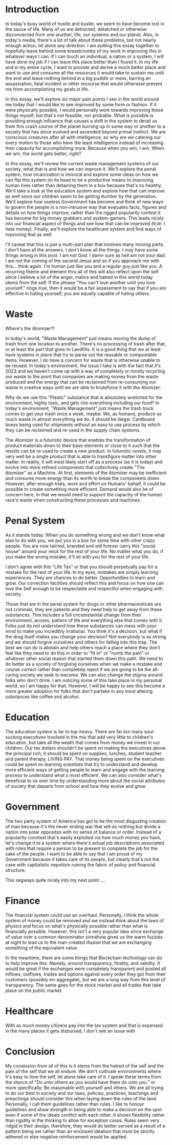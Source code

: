 # Introduction
In today's busy world of hustle and bustle, we seem to have become lost in the sauce of life.
Many of us are detracted, detatched or otherwise disconnected from one another, life, our systems
and our planet. Also, in today's media, there's a lot of talk about these problems,
but not nearly enough action, let alone any direction. I am putting this essay together to hopefully
leave behind some breadcrumbs of my work in improving this in whatever ways I can. If I can touch
an individual, a nation or a system, I will have done my job if I can leave this place better
than I found it. In my life and in my entire cycle, I want to provide and derive a much better place
and want to use and consume all the resources it would take to sustain me until the end and leave
nothing behind in a big puddle or mess, barring an assasination, fatal incident or other recourse
that would otherwise prevent me from accomplishing my goals in life.

In this essay, we'll explore six major pain points I see in the world around me today that I would
like to see improved by some form or fashion. If it were physically possible, I would personally
work towards improving these things myself, but that's not feasible, nor probable. What is possible
is providing enough influence that causes a shift in the system to derail us from this crash course
of the planet burning up in some way or another to a society that has since evolved and ascended
beyond primal instinct. We are conscious creatures after all with intelligence, so why are we
catering our every motion to those who have the least intelligence instead of increasing their
capacity for accomplishing more. Because when you win, I win. When we win, the world gets better,
right?

In this essay, we'll review the current waste management systems of our society, what that is and
how we can improve it. We'll explore the penal system, how incarciration is immoral and explore some
ideas on how we can flip this system on its head to be a productive means to improving human lives
rather than detaining them in a box because that's so healthy. We'll take a look at the education
system and explore how that can improve as well since our children seem to be getting dumber by the
generation. We'll explore how useless Government has become and think of new ways to govern the
people in a non-intrusive way that evaluates facts, figures and details on how things improve,
rather than the rigged popularity contest it has become for big money grabbers and system-gamers.
This leads nicely into our financial aspect of things and see how that can be improved (tl;dr:
I hate money). Finally, we'll explore the healthcare system and find ways of improving that as
well.

I'll caveat that this is just a multi-part plan that involves many moving parts. I don't have all
the answers. I don't know all the things. I may have some things wrong in this post. I am not God.
I damn sure as hell am not your dad. I am not the coming of the second Jesus and so if you
approach me with this... think again. I'm human just like you and a regular guy just like you.
A recurring theme and element thru all of this will also reflect upon the self since I believe a
lot of the anger, malice and hatred in this world today stems from the self. If the phrase "You
can't love another until you love yourself." rings true, then it would be a fair assessment to
say that if you are effective in hating yourself, you are equally capable of hating others.

# Waste
Where's the Atomizer?!

In today's world, "Waste Management" just means moving the dump of trash from one location to
another. There's no processing of trash after that, or at least the part that goes to Landfills.
It is a good thing that we at least have systems in place that try to parse out the reusable or
compostable items. However, I do have a concern for waste that is otherwise unable to be reused.
In today's environment, the issue I take is with the fact that it's 2023 and we haven't come up
with a way of completely or mostly recycling our waste to the point that companies are making money
from the waste produced and the energy that can be reclaimed from re-consuming our waste in
creative ways until we are able to bruteforce it with the Atomizer.

Why do we use this "Plastic" substance that is absolutely wretched for the environment, highly toxic,
and gets into everything including our food? In today's environment, "Waste Management" just means the
trash truck comes to get your trash once a week, maybe. We, as humans, produce so much waste in
almost everything we do, it should be illegal. Cardboard boxes being used for shipments without an
easy to use process by which they can be reclaimed and re-used in the supply chain systems.

The Atomizer is a futuristic device that enables the transformation of product materials down to
their base elements or close to it such that the results can be re-used to create a new product.
In futuristic novels, it may very well be a single product that is able to transfigure matter
into other matter. In reality, it will most likely start off as a process (as it is today) and
evolve into more refined components that collectively create "The Atomizer" as a Machine. At first,
elements of the Atomizer may be inefficient and consume more energy than its worth to break the
components down. However, after enough trials, work and effort on Humans' behalf, it could be
possible to create something more efficient. Demand would also be of concern here, in that we
would need to support the capacity of the human race's waste when constructing these processes
and machines.


# Penal System
As it stands today: When you do something wrong and we don't know what else to do with you, we put
you in a box for some time with other crazy people. You are now tainted, branded and will forever
carry this "social noose" around your neck for the rest of your life. No matter what you do, if
you make the wrong mistake, it'll sit with you for the rest of your life.

I don't agree with this "Life Tax" or that you should perpetually pay for a mistake for the rest
of your life. In my eyes, mistakes are simply learning experiences. They are chances to do better.
Opportunities to learn and grow. Our correction facilities should reflect this and focus on how
one can love the Self enough to be respectable and respectful when engaging with society.

Those that are in the penal system for drugs or other pharmaceuticals are not criminals, they are
patients and they need help to get away from these substances. This includes a full circumstantial
change from their environment, access, pattern of life and everything else that comes with it.
Folks just do not understand how these substances can mess with your mind to make you incredibly
irrational. You think it's a decision, but what if the drug itself makes you change your decision?
Not everybody is as strong and we should forgive ourselves and others for falling into this trap.
The best we can do is abstain and help others reach a place where they don't feel like they need
to do this in order to "fit in" or "numb the pain" or whatever other social reason that started
them down this path. We need to do better as a society of forgiving ourselves when we make a mistake
and course correct rather than completely reject if we are going to be the all-caring society
we seek to become. We can also change the stigma around folks who don't drink. I am noticing
some of this take place in my personal world, so I am happy for that. However, I will be happy
to see this become a more greater adoption for folks that don't partake in any mind altering
substances like coffee and alcohol.


# Education
The education system is far to top-heavy. There are far too many soul-sucking executives involved in
the mix that add very little to children's education, but take all the weath that comes from money
we invest in our children. Our tax dollars shouldn't be spent on making the executives above the
principal rich, it should be spent on supplies, lunches, student teacher and parent therapy, LIVING PAY.
That money being spent on the executives could be spent on learning scientists that try to understand
and develop more efficient ways of getting people to learn and engage with the learning process
to understand what's most efficient. We can also consider what's beneficial to us over time by
understanding more about the social attributes of society that departs from school and how they
evolve and grow.

# Government
The two party system of America has got to be the most disgusting creation of man because it's the
never ending war that will do nothing but divide a nation into polar opposites with no sense of
balance or order. Instead of a popularity constest that's easily exploited via how much money you
have, let's change it to a system where there's actual job descriptions associated with roles that
require a person to be present to complete the job for the sake of the people. I want to be able to
say that I am proud of my Government because it takes care of its people, but clearly that's not the
case with capitalistic nepotism ruining the fabric of policy and financial structure.

This segways quite nicely into my next point ....


# Finance
The financial system could use an overhaul. Personally, I think the whole system of money could be
removed and we instead think about the laws of physics and focus on what's physically possible rather
than what is financially possible. However, this isn't a very popular idea since exchange of value
over a common denominator somehow gives us the warm fuzzies at night to lead us to the man-created
illusion that we are exchanging something of the equivalent value.

In the meantime, there are some things that Blockchain technology can do to help improve this. Namely,
around transparency, finality, and validity. It would be great if the exchanges were completely
transparent and posted all inflows, outflows, trades and options against every order they got from
their customers (possibly en-aggregate), but we are a long way from this level of transparency.
The same goes for the stock market and all trades that take place on the public market.

# Healthcare
With as much money citizens pay into the tax system and that is expensed in the many places it gets
disbursed, I don't see an issue with 

# Conclusion
My conslusion from all of this is it stems from the hatred of the self and the pain of the self that
we all endure. We don't cultivate environments where it's easy to love the self, let alone take care
of it. I speak these terms from the stance of "Do unto others as you would have them do unto you."
or more specifically: Be reasonable with yourself and others. We are all trying to do our best in society
and our laws, policies, practices, teachings and preachings should consider this when laying down
the rules of the land. Personally, I call them guidelines rather than rules. I like to honour guidelines
and show strength in being able to make a decision on the spot even if some of the ideals conflict
with each other. It shows flexibility rather than rigidity in the thinking to allow for exception
cases. Rules seem very ridgid in their design, therefore, they would do better served as a result of
a pattern being set rather than an enclosed idealism that must be strictly adhered or else negative
reinforcement would be applied.


